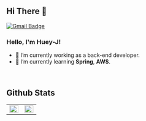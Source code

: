 
## Hi There 👋  

[![Gmail Badge](https://img.shields.io/badge/Gmail-d14836?style=flat-square&logo=Gmail&logoColor=white&link=mailto:wkdgus7113@gmail.com)](mailto:wkdgus7113@gmail.com)

### Hello, I'm Huey-J! 
- 🔭 I’m currently working as a back-end developer.
- 🌱 I’m currently learning **Spring**, **AWS**.

<br>

## Github Stats  
<table><tr><td valign="top" width="50%">

<img src="https://github-readme-stats.vercel.app/api?username=Huey-J&show_icons=true&count_private=true&hide_border=true" align="left" style="width: 100%" />

</td><td valign="top" width="50%">

<img src="https://github-readme-stats.vercel.app/api/top-langs/?username=Huey-J&hide_border=true&layout=compact" align="left" style="width: 100%" />

</td></tr></table>  